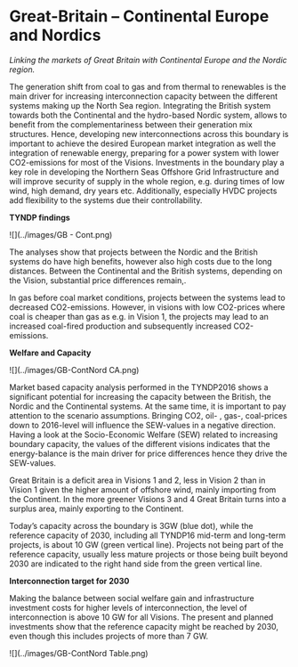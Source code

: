 # **Great-Britain – Continental Europe and Nordics**

*Linking the markets of Great Britain with Continental Europe and the Nordic region.*

The generation shift from coal to gas and from thermal to renewables is the main driver for increasing interconnection capacity between the different systems making up the North Sea region. Integrating the British system towards both the Continental and the hydro-based Nordic system, allows to benefit from the complementariness between their generation mix structures. Hence, developing new interconnections across this boundary is important to achieve the desired European market integration as well the integration of renewable energy, preparing for a power system with lower CO2-emissions for most of the Visions. Investments in the boundary play a key role in developing the Northern Seas Offshore Grid Infrastructure and will improve security of supply in the whole region, e.g. during times of low wind, high demand, dry years etc. Additionally, especially HVDC projects add flexibility to the systems due their controllability.

**TYNDP findings**

![](../images/GB - Cont.png) &nbsp;

The analyses show that projects between the Nordic and the British systems do have high benefits, however also high costs due to the long distances. Between the Continental and the British systems, depending on the Vision, substantial price differences remain,.

In gas before coal market conditions, projects between the systems lead to decreased CO2-emissions. However, in visions with low CO2-prices where coal is cheaper than gas as e.g. in Vision 1, the projects may lead to an increased coal-fired production and subsequently increased CO2-emissions.

**Welfare and Capacity**

![](../images/GB-ContNord CA.png) &nbsp;

Market based capacity analysis performed in the TYNDP2016 shows a significant potential for increasing the capacity between the British, the Nordic and the Continental systems. At the same time, it is important to pay attention to the scenario assumptions. Bringing CO2, oil- , gas-, coal-prices down to 2016-level will influence the SEW-values in a negative direction. Having a look at the Socio-Economic Welfare (SEW) related to increasing boundary capacity, the values of the different visions indicates that the energy-balance is the main driver for price differences hence they drive the SEW-values.

Great Britain is a deficit area in Visions 1 and 2, less in Vision 2 than in Vision 1 given the higher amount of offshore wind, mainly importing from the Continent. In the more greener Visions 3 and 4 Great Britain turns into a surplus area, mainly exporting to the Continent.

Today’s capacity across the boundary is 3GW (blue dot), while the reference capacity of 2030, including all TYNDP16 mid-term and long-term projects, is about 10 GW (green vertical line). Projects not being part of the reference capacity, usually less mature projects or those being built beyond 2030 are indicated to the right hand side from the green vertical line.

**Interconnection target for 2030**

Making the balance between social welfare gain and infrastructure investment costs for higher levels of interconnection, the level of interconnection is above 10 GW for all Visions. The present and planned investments show that the reference capacity might be reached by 2030, even though this includes projects of more than 7 GW.

![](../images/GB-ContNord Table.png) &nbsp;
